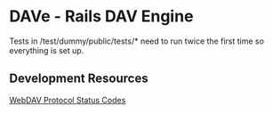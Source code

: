 # DAVe - Rails DAV Engine

Tests in /test/dummy/public/tests/* need to run twice the first time so everything is set up.

## Development Resources

[WebDAV Protocol Status Codes](http://msdn.microsoft.com/en-us/library/exchange/aa126058\(v=exchg.65\).aspx)
